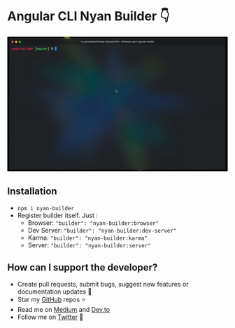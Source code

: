 # Angular CLI Nyan Builder 👇

![nyan gif](nyan.gif)

## Installation

- `npm i nyan-builder`
- Register builder itself. Just :
  - Browser: `"builder": "nyan-builder:browser"`
  - Dev Server: `"builder": "nyan-builder:dev-server"`
  - Karma: `"builder": "nyan-builder:karma"`
  - Server: `"builder": "nyan-builder:server"`
  
  
## How can I support the developer?

- Create pull requests, submit bugs, suggest new features or documentation updates 🔧
- Star my [GitHub](http://github.com/tibing/) repos ⭐️
- Read me on [Medium](https://medium.com/@nik.poltoratsky) and [Dev.to](https://dev.to/nikpoltoratsky)
- Follow me on [Twitter](https://twitter.com/NikPoltoratsky) 🐾
